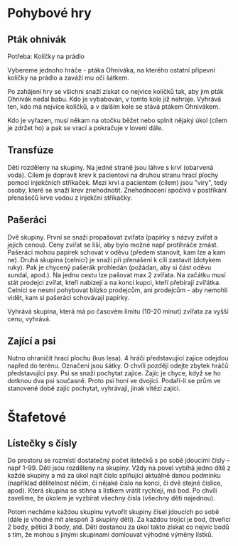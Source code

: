 Pohybové hry
============

Pták ohnivák
------------

Potřeba: Kolíčky na prádlo

Vybereme jednoho hráče - ptáka Ohniváka, na kterého ostatní připevní kolíčky na prádlo a zaváží mu oči šátkem. 

Po zahájení hry se všichni snaží získat co nejvíce kolíčků tak, aby jim pták Ohnivák nedal babu. Kdo je vybabován, 
v tomto kole již nehraje. Vyhrává ten, kdo má nejvíce kolíčků, a v dalším kole se stává ptákem Ohnivákem.

Kdo je vyřazen, musí někam na otočku běžet nebo splnit nějaký úkol (cílem je zdržet ho) a pak se vrací
a pokračuje v lovení dále.


Transfúze
---------

Děti rozděleny na skupiny. Na jedné straně jsou láhve s krví (obarvená voda). Cílem je dopravit krev k pacientovi
na druhou stranu hrací plochy pomocí injekčních stříkaček. Mezi krví a pacientem (cílem) jsou "viry", tedy osoby, 
které se snaží krev znehodnotit. Znehodnocení spočívá v postříkání přenašečů krve vodou z injekční stříkačky.


Pašeráci
--------

Dvě skupiny. První se snaží propašovat zvířata (papírky s názvy zvířat a jejich cenou). Ceny zvířat se liší, 
aby bylo možné např protíhráče zmást. Pašeráci mohou papírek schovat v oděvu (předem stanovit, kam lze a kam ne). 
Druhá skupina (celnící) je snaží při přenášení k cíli zastavit (dotykem ruky).   Pak je chycený pašerák prohledán 
(požádan, aby si část oděvu sundal, apod.). Na jednu cestu lze pašovat max 2 zvířata. Na začátku musí stát prodejci zvířat, 
kteří nabízejí a na konci kupci, kteří přebírají zvířátka. Celníci se nesmí pohybovat blízko prodejcům,
ani prodejcům - aby nemohli vidět, kam si pašeráci schovávají papírky.

Vyhrává skupina, která má po časovém limitu (10-20 minut) zvířata za vyšší cenu, vyhrává.


Zající a psi
------------

Nutno ohraničit hrací plochu (kus lesa).
4 hráči představující zajíce odejdou napřed do terénu. Označení jsou šátky.
O chvíli později odejte zbytek hráčů představující psy. Psi se snaží pochytat zajíce. Zajíc je chyce, když se ho dotknou 
dva psi současně. Proto psi honí ve dvojici. Podaří-li se prům ve stanovené době zajíc pochytat, vyhrávají, 
jinak vítězí zajíci.



Štafetové
=========


Lístečky s čísly
----------------

Do prostoru se rozmístí dostatečný počet lístečků s po sobě jdoucímí čísly – např 1-99. Děti jsou rozděleny na skupiny. 
Vždy na povel vybíhá jedno dítě z každé skupiny a má za úkol najít číslo splňující aktuálně danou podmínku 
(například dělitelnost něčím, či nějaké číslo na konci, či dvě stejné číslice, apod). Která skupina se stihna 
s lístkem vrátit rychleji, má bod. Po chvíli zavelíme, že  úkolem je vyzbírat všechny čísla (všechny děti najednou).

Potom necháme každou skupinu vytvořit skupiny čísel jdoucích po sobě (dále je vhodné mít alespoň 3 skupiny dětí). 
Za každou trojici je bod, čtveřici 2 body, pětici 3 body, atd. Děti dostanou za úkol takto získat co nejvíc bodů s tím, 
že mohou s jinými skupinami domlouvat výhodné výměny lístků.
